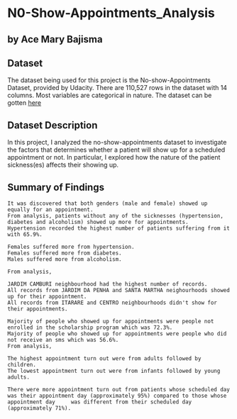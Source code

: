 # N0-Show-Appointments_Analysis
## by Ace Mary Bajisma
## Dataset
The dataset being used for this project is the No-show-Appointments Dataset, provided by Udacity. There are 110,527 rows in the dataset with 14 columns. Most variables are categorical in nature. 
The dataset can be gotten [here](https://www.kaggle.com/datasets/wbadry/noshow-appointment-may-2016)
## Dataset Description
In this project, I analyzed the no-show-appointments dataset to investigate the factors that determines whether a patient will show up for a scheduled appointment or not. In particular, I explored how the nature of the patient sickness(es) affects their showing up.
## Summary of Findings

    It was discovered that both genders (male and female) showed up equally for an appointment.
    From analysis, patients without any of the sicknesses (hypertension, diabetes and alcoholism) showed up more for appointments.
    Hypertension recorded the highest number of patients suffering from it with 65.9%.

    Females suffered more from hypertension.
    Females suffered more from diabetes.
    Males suffered more from alcoholism.

    From analysis,

    JARDIM CAMBURI neighbourhood had the highest number of records.
    All records from JARDIM DA PENHA and SANTA MARTHA neighourhoods showed up for their appointment.
    All records from ITARARE and CENTRO neighbourhoods didn't show for their appointments.

    Majority of people who showed up for appointments were people not enrolled in the scholarship program which was 72.3%.
    Majority of people who showed up for appointments were people who did not receive an sms which was 56.6%.
    From analysis,

    The highest appointment turn out were from adults followed by children.
    The lowest appointment turn out were from infants followed by young adults.

    There were more appointment turn out from patients whose scheduled day was their appointment day (approximately 95%) compared to those whose appointment day     was different from their scheduled day (approximately 71%).
